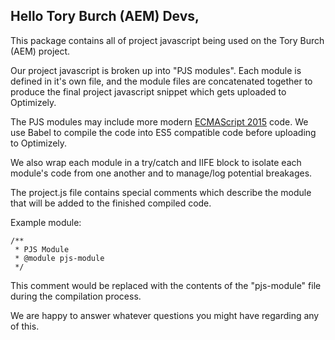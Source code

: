 ## Hello Tory Burch (AEM) Devs,
This package contains all of project javascript being used on the Tory Burch (AEM) project.

Our project javascript is broken up into "PJS modules". Each module is defined in it's own file, and the module files are concatenated together to produce the final project javascript snippet which gets uploaded to Optimizely.

The PJS modules may include more modern [ECMAScript 2015](https://babeljs.io/learn-es2015/) code. We use Babel to compile the code into ES5 compatible code before uploading to Optimizely.

We also wrap each module in a try/catch and IIFE block to isolate each module's code from one another and to manage/log potential breakages.

The project.js file contains special comments which describe the module that will be added to the finished compiled code.

Example module:
```
/**
 * PJS Module
 * @module pjs-module
 */
```

This comment would be replaced with the contents of the "pjs-module" file during the compilation process.

We are happy to answer whatever questions you might have regarding any of this.


